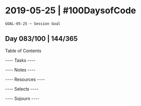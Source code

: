 # 2019-05-25 | #100DaysofCode

    GOAL-05-25 ~ Session Goal

## Day 083/100 | 144/365

Table of Contents

---- Tasks ----


---- Notes ----


---- Resources ----


---- Selects ----


---- Sojourn ----

